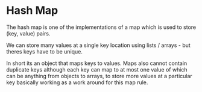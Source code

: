 # Hash Map

The hash map is one of the implementations of a map which is used to store (key, value) pairs.

We can store many values at a single key location using lists / arrays - but theres keys have to be unique.

In short its an object that maps keys to values. Maps also cannot contain duplicate keys although each key can map to at most one value of which can be anything from objects to arrays, to store more values at a particular key basically working as a work around for this map rule.
